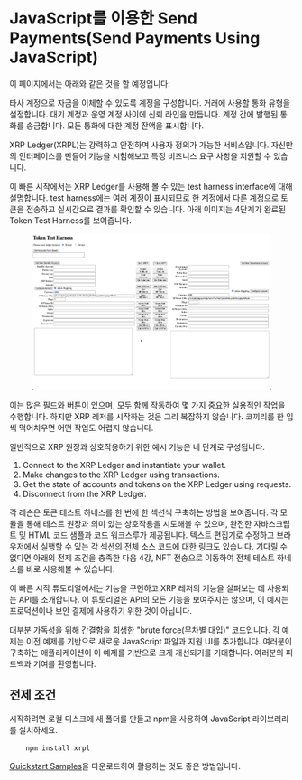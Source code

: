 # JavaScript를 이용한 Send Payments(Send Payments Using JavaScript)

이 페이지에서는 아래와 같은 것을 할 예정입니다:

타사 계정으로 자금을 이체할 수 있도록 계정을 구성합니다. 거래에 사용할 통화 유형을 설정합니다. 대기 계정과 운영 계정 사이에 신뢰 라인을 만듭니다. 계정 간에 발행된 통화를 송금합니다. 모든 통화에 대한 계정 잔액을 표시합니다.

XRP Ledger(XRPL)는 강력하고 안전하며 사용자 정의가 가능한 서비스입니다. 자신만의 인터페이스를 만들어 기능을 시험해보고 특정 비즈니스 요구 사항을 지원할 수 있습니다.

이 빠른 시작에서는 XRP Ledger를 사용해 볼 수 있는 test harness interface에 대해 설명합니다. test harness에는 여러 계정이 표시되므로 한 계정에서 다른 계정으로 토큰을 전송하고 실시간으로 결과를 확인할 수 있습니다. 아래 이미지는 4단계가 완료된 Token Test Harness를 보여줍니다.

<figure><img src="../../../../.gitbook/assets/quickstart1 (2).png" alt=""><figcaption></figcaption></figure>

이는 많은 필드와 버튼이 있으며, 모두 함께 작동하여 몇 가지 중요한 실용적인 작업을 수행합니다. 하지만 XRP 레저를 시작하는 것은 그리 복잡하지 않습니다. 코끼리를 한 입씩 먹어치우면 어떤 작업도 어렵지 않습니다.

일반적으로 XRP 원장과 상호작용하기 위한 예시 기능은 네 단계로 구성됩니다.

1. Connect to the XRP Ledger and instantiate your wallet.
2. Make changes to the XRP Ledger using transactions.
3. Get the state of accounts and tokens on the XRP Ledger using requests.
4. Disconnect from the XRP Ledger.

각 레슨은 토큰 테스트 하네스를 한 번에 한 섹션씩 구축하는 방법을 보여줍니다. 각 모듈을 통해 테스트 원장과 의미 있는 상호작용을 시도해볼 수 있으며, 완전한 자바스크립트 및 HTML 코드 샘플과 코드 워크스루가 제공됩니다. 텍스트 편집기로 수정하고 브라우저에서 실행할 수 있는 각 섹션의 전체 소스 코드에 대한 링크도 있습니다. 기다릴 수 없다면 아래의 전제 조건을 충족한 다음 4강, NFT 전송으로 이동하여 전체 테스트 하네스를 바로 사용해볼 수 있습니다.

이 빠른 시작 튜토리얼에서는 기능을 구현하고 XRP 레저의 기능을 살펴보는 데 사용되는 API를 소개합니다. 이 튜토리얼은 API의 모든 기능을 보여주지는 않으며, 이 예시는 프로덕션이나 보안 결제에 사용하기 위한 것이 아닙니다.

대부분 가독성을 위해 간결함을 희생한 "brute force(무차별 대입)" 코드입니다. 각 예제는 이전 예제를 기반으로 새로운 JavaScript 파일과 지원 UI를 추가합니다. 여러분이 구축하는 애플리케이션이 이 예제를 기반으로 크게 개선되기를 기대합니다. 여러분의 피드백과 기여를 환영합니다.

## 전제 조건

시작하려면 로컬 디스크에 새 폴더를 만들고 npm을 사용하여 JavaScript 라이브러리를 설치하세요.

```
    npm install xrpl
```

[Quickstart Samples](https://github.com/XRPLF/xrpl-dev-portal/tree/master/content/\_code-samples/quickstart/js/)을 다운로드하여 활용하는 것도 좋은 방법입니다.&#x20;
